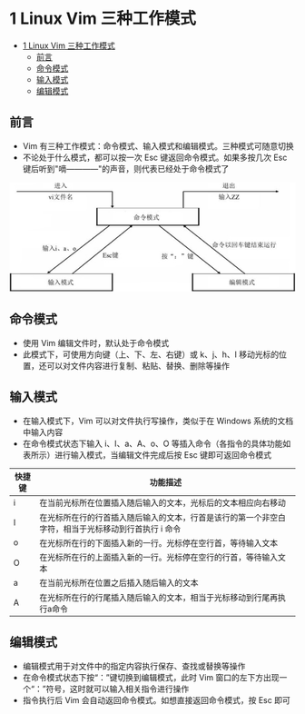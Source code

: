 # 1 Linux Vim 三种工作模式

- [1 Linux Vim 三种工作模式](#1-Linux-Vim-%E4%B8%89%E7%A7%8D%E5%B7%A5%E4%BD%9C%E6%A8%A1%E5%BC%8F)
  - [前言](#%E5%89%8D%E8%A8%80)
  - [命令模式](#%E5%91%BD%E4%BB%A4%E6%A8%A1%E5%BC%8F)
  - [输入模式](#%E8%BE%93%E5%85%A5%E6%A8%A1%E5%BC%8F)
  - [编辑模式](#%E7%BC%96%E8%BE%91%E6%A8%A1%E5%BC%8F)

## 前言

- Vim 有三种工作模式：命令模式、输入模式和编辑模式。三种模式可随意切换
- 不论处于什么模式，都可以按一次 Esc 键返回命令模式。如果多按几次 Esc 键后听到"嘀————"的声音，则代表已经处于命令模式了

![vim-mode](ref/vim-mode.jpg)

## 命令模式

- 使用 Vim 编辑文件时，默认处于命令模式
- 此模式下，可使用方向键（上、下、左、右键）或 k、j、h、l 移动光标的位置，还可以对文件内容进行复制、粘贴、替换、删除等操作

## 输入模式

- 在输入模式下，Vim 可以对文件执行写操作，类似于在 Windows 系统的文档中输入内容
- 在命令模式状态下输入 i、I、a、A、o、O 等插入命令（各指令的具体功能如表所示）进行输入模式，当编辑文件完成后按 Esc 键即可返回命令模式

| 快捷键 | 功能描述 |
| --- | --- |
| i | 在当前光标所在位置插入随后输入的文本，光标后的文本相应向右移动 |
| I | 在光标所在行的行首插入随后输入的文本，行首是该行的第一个非空白字符，相当于光标移动到行首执行 i 命令 |
| o | 在光标所在行的下面插入新的一行。光标停在空行首，等待输入文本 |
| O | 在光标所在行的上面插入新的一行。光标停在空行的行首，等待输入文本 |
| a | 在当前光标所在位置之后插入随后输入的文本 |
| A | 在光标所在行的行尾插入随后输入的文本，相当于光标移动到行尾再执行a命令 |

## 编辑模式

- 编辑模式用于对文件中的指定内容执行保存、查找或替换等操作
- 在命令模式状态下按“：”键切换到编辑模式，此时 Vim 窗口的左下方出现一个“：”符号，这时就可以输入相关指令进行操作
- 指令执行后 Vim 会自动返回命令模式。如想直接返回命令模式，按 Esc 即可
